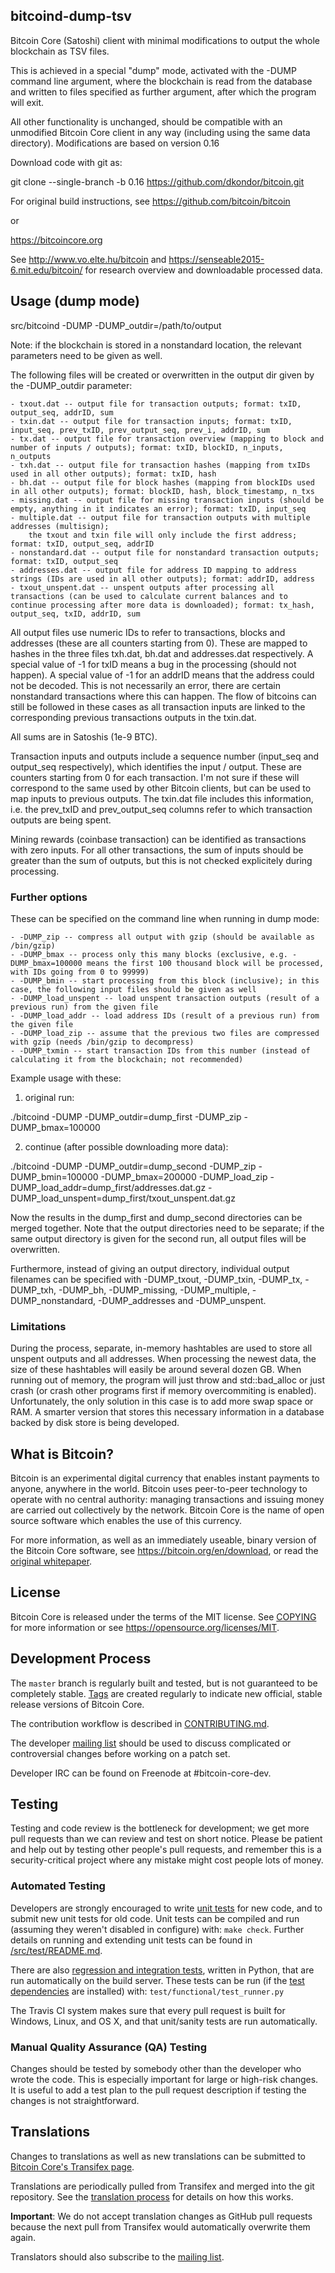 bitcoind-dump-tsv
-----------------

Bitcoin Core (Satoshi) client with minimal modifications to output the whole
blockchain as TSV files.

This is achieved in a special "dump" mode, activated with the -DUMP command
line argument, where the blockchain is read from the database and written to
files specified as further argument, after which the program will exit.

All other functionality is unchanged, should be compatible with an unmodified
Bitcoin Core client in any way (including using the same data directory).
Modifications are based on version 0.16

Download code with git as:

git clone --single-branch -b 0.16 https://github.com/dkondor/bitcoin.git

For original build instructions, see https://github.com/bitcoin/bitcoin

or

https://bitcoincore.org

See http://www.vo.elte.hu/bitcoin and https://senseable2015-6.mit.edu/bitcoin/ for research overview and downloadable processed data.


Usage (dump mode)
-----------------

src/bitcoind -DUMP -DUMP_outdir=/path/to/output

Note: if the blockchain is stored in a nonstandard location, the relevant parameters need to be given as well.

The following files will be created or overwritten in the output dir given by the -DUMP_outdir parameter:

	- txout.dat -- output file for transaction outputs; format: txID, output_seq, addrID, sum
	- txin.dat -- output file for transaction inputs; format: txID, input_seq, prev_txID, prev_output_seq, prev_i, addrID, sum
	- tx.dat -- output file for transaction overview (mapping to block and number of inputs / outputs); format: txID, blockID, n_inputs, n_outputs
	- txh.dat -- output file for transaction hashes (mapping from txIDs used in all other outputs); format: txID, hash
	- bh.dat -- output file for block hashes (mapping from blockIDs used in all other outputs); format: blockID, hash, block_timestamp, n_txs
	- missing.dat -- output file for missing transaction inputs (should be empty, anything in it indicates an error); format: txID, input_seq
	- multiple.dat -- output file for transaction outputs with multiple addresses (multisign);
		the txout and txin file will only include the first address; format: txID, output_seq, addrID
	- nonstandard.dat -- output file for nonstandard transaction outputs; format: txID, output_seq
	- addresses.dat -- output file for address ID mapping to address strings (IDs are used in all other outputs); format: addrID, address
	- txout_unspent.dat -- unspent outputs after processing all transactions (can be used to calculate current balances and to continue processing after more data is downloaded); format: tx_hash, output_seq, txID, addrID, sum


All output files use numeric IDs to refer to transactions, blocks and addresses (these are all counters starting from 0). These are mapped to
hashes in the three files txh.dat, bh.dat and addresses.dat respectively. A special value of -1 for txID means a bug in the processing (should not
happen). A special value of -1 for an addrID means that the address could not be decoded. This is not necessarily an error, there are certain
nonstandard transactions where this can happen. The flow of bitcoins can still be followed in these cases as all transaction inputs are linked
to the corresponding previous transactions outputs in the txin.dat.

All sums are in Satoshis (1e-9 BTC).

Transaction inputs and outputs include a sequence number (input_seq and output_seq respectively), which identifies the input / output. These are counters
starting from 0 for each transaction. I'm not sure if these will correspond to the same used by other Bitcoin clients, but can be used to map inputs to
previous outputs. The txin.dat file includes this information, i.e. the prev_txID and prev_output_seq columns refer to which transaction outputs are being spent.

Mining rewards (coinbase transaction) can be identified as transactions with zero inputs. For all other transactions, the sum of inputs should be greater than the
sum of outputs, but this is not checked explicitely during processing.


### Further options

These can be specified on the command line when running in dump mode:

	- -DUMP_zip -- compress all output with gzip (should be available as /bin/gzip)
	- -DUMP_bmax -- process only this many blocks (exclusive, e.g. -DUMP_bmax=100000 means the first 100 thousand block will be processed, with IDs going from 0 to 99999)
	- -DUMP_bmin -- start processing from this block (inclusive); in this case, the following input files should be given as well
	- -DUMP_load_unspent -- load unspent transaction outputs (result of a previous run) from the given file
	- -DUMP_load_addr -- load address IDs (result of a previous run) from the given file
	- -DUMP_load_zip -- assume that the previous two files are compressed with gzip (needs /bin/gzip to decompress)
	- -DUMP_txmin -- start transaction IDs from this number (instead of calculating it from the blockchain; not recommended)
	
Example usage with these:

1. original run:

./bitcoind -DUMP -DUMP_outdir=dump_first -DUMP_zip -DUMP_bmax=100000

2. continue (after possible downloading more data):

./bitcoind -DUMP -DUMP_outdir=dump_second -DUMP_zip -DUMP_bmin=100000 -DUMP_bmax=200000 -DUMP_load_zip -DUMP_load_addr=dump_first/addresses.dat.gz -DUMP_load_unspent=dump_first/txout_unspent.dat.gz

Now the results in the dump_first and dump_second directories can be merged together.
Note that the output directories need to be separate; if the same output directory is given for the second run, all output files will be overwritten.


Furthermore, instead of giving an output directory, individual output filenames can be specified with -DUMP_txout, -DUMP_txin,
	-DUMP_tx, -DUMP_txh, -DUMP_bh, -DUMP_missing, -DUMP_multiple, -DUMP_nonstandard, -DUMP_addresses and -DUMP_unspent.
	
### Limitations

During the process, separate, in-memory hashtables are used to store all unspent outputs and all addresses. When processing the newest data,
the size of these hashtables will easily be around several dozen GB. When running out of memory, the program will just throw and std::bad_alloc
or just crash (or crash other programs first if memory overcommiting is enabled). Unfortunately, the only solution in this case is to add more
swap space or RAM. A smarter version that stores this necessary information in a database backed by disk store is being developed.


What is Bitcoin?
----------------

Bitcoin is an experimental digital currency that enables instant payments to
anyone, anywhere in the world. Bitcoin uses peer-to-peer technology to operate
with no central authority: managing transactions and issuing money are carried
out collectively by the network. Bitcoin Core is the name of open source
software which enables the use of this currency.

For more information, as well as an immediately useable, binary version of
the Bitcoin Core software, see https://bitcoin.org/en/download, or read the
[original whitepaper](https://bitcoincore.org/bitcoin.pdf).

License
-------

Bitcoin Core is released under the terms of the MIT license. See [COPYING](COPYING) for more
information or see https://opensource.org/licenses/MIT.

Development Process
-------------------

The `master` branch is regularly built and tested, but is not guaranteed to be
completely stable. [Tags](https://github.com/bitcoin/bitcoin/tags) are created
regularly to indicate new official, stable release versions of Bitcoin Core.

The contribution workflow is described in [CONTRIBUTING.md](CONTRIBUTING.md).

The developer [mailing list](https://lists.linuxfoundation.org/mailman/listinfo/bitcoin-dev)
should be used to discuss complicated or controversial changes before working
on a patch set.

Developer IRC can be found on Freenode at #bitcoin-core-dev.

Testing
-------

Testing and code review is the bottleneck for development; we get more pull
requests than we can review and test on short notice. Please be patient and help out by testing
other people's pull requests, and remember this is a security-critical project where any mistake might cost people
lots of money.

### Automated Testing

Developers are strongly encouraged to write [unit tests](src/test/README.md) for new code, and to
submit new unit tests for old code. Unit tests can be compiled and run
(assuming they weren't disabled in configure) with: `make check`. Further details on running
and extending unit tests can be found in [/src/test/README.md](/src/test/README.md).

There are also [regression and integration tests](/test), written
in Python, that are run automatically on the build server.
These tests can be run (if the [test dependencies](/test) are installed) with: `test/functional/test_runner.py`

The Travis CI system makes sure that every pull request is built for Windows, Linux, and OS X, and that unit/sanity tests are run automatically.

### Manual Quality Assurance (QA) Testing

Changes should be tested by somebody other than the developer who wrote the
code. This is especially important for large or high-risk changes. It is useful
to add a test plan to the pull request description if testing the changes is
not straightforward.

Translations
------------

Changes to translations as well as new translations can be submitted to
[Bitcoin Core's Transifex page](https://www.transifex.com/projects/p/bitcoin/).

Translations are periodically pulled from Transifex and merged into the git repository. See the
[translation process](doc/translation_process.md) for details on how this works.

**Important**: We do not accept translation changes as GitHub pull requests because the next
pull from Transifex would automatically overwrite them again.

Translators should also subscribe to the [mailing list](https://groups.google.com/forum/#!forum/bitcoin-translators).
